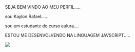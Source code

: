 SEJA BEM VINDO AO MEU PERFIL.....

sou Kaylon Rafael......

sou um estudante do curso aulura....

ESTOU ME DESENVOLVENDO NA LINGUAGEM JAVSCRIPT.....


![](https://media.tenor.com/B5TKXK2Sb0wAAAAi/svrainy-ratio.gif)
